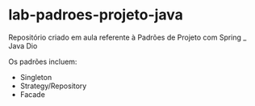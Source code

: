 # lab-padroes-projeto-java
Repositório criado em aula referente à Padrões de Projeto com Spring _ Java Dio

Os padrões incluem:
- Singleton
- Strategy/Repository
- Facade

